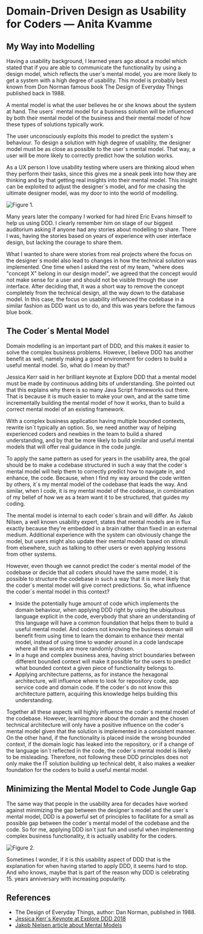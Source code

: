 # Domain-Driven Design as Usability for Coders — Anita Kvamme

## My Way into Modelling

Having a usability background, I learned years ago about a model which stated that if you are able to communicate the functionality by using a design model, which reflects the user´s mental model, you are more likely to get a system with a high degree of usability. This model is probably best known from Don Norman famous book The Design of Everyday Things published back in 1988.

A mental model is what the user believes he or she knows about the system at hand. The users´ mental model for a business solution will be influenced by both their mental model of the business and their mental model of how these types of solutions typically work. 

The user unconsciously exploits this model to predict the system´s behaviour. To design a solution with high degree of usability, the designer model must be as close as possible to the user´s mental model. That way, a user will be more likely to correctly predict how the solution works. 

As a UX person I love usability testing where users are thinking aloud when they perform their tasks, since this gives me a sneak peek into how they are thinking and by that getting real insights into their mental model. This insight can be exploited to adjust the designer´s model, and for me chasing the ultimate designer model, was my door to into the world of modelling.
 
![Figure 1.](images/anita-kvamme/SneakPeekIntoMentalModel.png)

Many years later the company I worked for had hired Eric Evans himself to help us using DDD. I clearly remember him on stage of our biggest auditorium asking if anyone had any stories about modelling to share. There I was, having the stories based on years of experience with user interface design, but lacking the courage to share them.

What I wanted to share were stories from real projects where the focus on the designer´s model also lead to changes in how the technical solution was implemented. One time when I asked the rest of my team, "where does "concept X" belong in our design model", we agreed that the concept would not make sense for a user and should not be visible through the user interface. After deciding that, it was a short way to remove the concept completely from the technical design, all the way down to the database model. In this case, the focus on usability influenced the codebase in a similar fashion as DDD want us to do, and this was years before the famous blue book. 

## The Coder´s Mental Model

Domain modelling is an important part of DDD, and this makes it easier to solve the complex business problems. However, I believe DDD has another benefit as well, namely making a good environment for coders to build a useful mental model. So, what do I mean by that? 

Jessica Kerr said in her brilliant keynote at Explore DDD that a mental model must be made by continuous adding bits of understanding. She pointed out that this explains why there is so many Java Script frameworks out there. That is because it is much easier to make your own, and at the same time incrementally building the mental model of how it works, than to build a correct mental model of an existing framework. 

With a complex business application having multiple bounded contexts, rewrite isn´t typically an option. So, we need another way of helping experienced coders and newbies in the team to build a shared understanding, and by that be more likely to build similar and useful mental models that will offer real guidance in the code jungle. 

To apply the same pattern as used for years in the usability area, the goal should be to make a codebase structured in such a way that the coder´s mental model will help them to correctly predict how to navigate in, and enhance, the code. Because, when I find my way around the code written by others, it´s my mental model of the codebase that leads the way. And similar, when I code, it is my mental model of the codebase, in combination of my belief of how we as a team want it to be structured, that guides my coding. 

The mental model is internal to each coder´s brain and will differ. As Jakob Nilsen, a well known usability expert, states that mental models are in flux exactly because they're embedded in a brain rather than fixed in an external medium. Additional experience with the system can obviously change the model, but users might also update their mental models based on stimuli from elsewhere, such as talking to other users or even applying lessons from other systems.

However, even though we cannot predict the coder´s mental model of the codebase or decide that all coders should have the same model, it is possible to structure the codebase in such a way that it is more likely that the coder´s mental model will give correct predictions. So, what influence the coder´s mental model in this context?

* Inside the potentially huge amount of code which implements the domain behaviour, when applying DDD right by using the ubiquitous language explicit in the code, everybody that share an understanding of this language will have a common foundation that helps them to build a useful mental model. And coders not knowing the business domain will benefit from using time to learn the domain to enhance their mental model, instead of using time to wander around in a code landscape where all the words are more randomly chosen. 
* In a huge and complex business area, having strict boundaries between different bounded context will make it possible for the users to predict what bounded context a given piece of functionality belongs to. 
* Applying architecture patterns, as for instance the hexagonal architecture, will influence where to look for repository code, app service code and domain code. If the coder´s do not know this architecture pattern, acquiring this knowledge helps building this understanding. 

Together all these aspects will highly influence the coder´s mental model of the codebase. However, learning more about the domain and the chosen technical architecture will only have a positive influence on the coder´s mental model given that the solution is implemented in a consistent manner. On the other hand, if the functionality is placed inside the wrong bounded context, if the domain logic has leaked into the repository, or if a change of the language isn´t reflected in the code, the coder´s mental model is likely to be misleading. Therefore, not following these DDD principles does not only make the IT solution building up technical debt, it also makes a weaker foundation for the coders to build a useful mental model. 

## Minimizing the Mental Model to Code Jungle Gap

The same way that people in the usability area for decades have worked against minimizing the gap between the designer´s model and the user´s mental model, DDD is a powerful set of principles to facilitate for a small as possible gap between the coder´s mental model of the codebase and the code. So for me, applying DDD isn´t just fun and useful when implementing complex business functionality, it is actually usability for the coders.

![Figure 2.](images/anita-kvamme/MentalModelCodeGap.png)

Sometimes I wonder, if it is this usability aspect of DDD that is the explanation for when having started to apply DDD, it seems hard to stop. And who knows, maybe that is part of the reason why DDD is celebrating 15. years anniversary with increasing popularity. 

## References

- The Design of Everyday Things, author: Dan Norman, published in 1988.
- [Jessica Kerr´s Keynote at Explore DDD 2018](https://www.youtube.com/watch?v=nVRUv30coyA)
- [Jakob Nielsen article about Mental Models](https://www.nngroup.com/articles/mental-models/)

